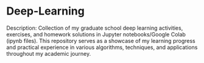 # Deep-Learning
Description: Collection of my graduate school deep learning activities, exercises, and homework solutions in Jupyter notebooks/Google Colab (ipynb files). This repository serves as a showcase of my learning progress and practical experience in various  algorithms, techniques, and applications throughout my academic journey.

